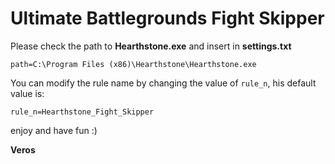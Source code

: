 # Ultimate Battlegrounds Fight Skipper


 
 Please check the path to **Hearthstone.exe** and insert in **settings.txt**
 
  `path=C:\Program Files (x86)\Hearthstone\Hearthstone.exe`
 
 
 You can modify the rule name by changing the value of `rule_n`, his default value is:
 
  `rule_n=Hearthstone_Fight_Skipper`
 
 
 enjoy and have fun :)
 
 **Veros**

